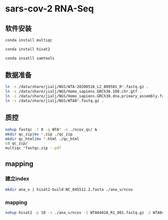 # sars-cov-2 RNA-Seq

## 软件安装
```bash
conda install multiqc

conda install hisat2

conda insatll samtools

```

## 数据准备

```bash
ln -s /data/share/jialj/NGS/WTA-20200516_L2_809501_R*.fastq.gz .
ln -s /data/share/jialj/NGS/Homo_sapiens.GRCh38.100.chr.gtf .
ln -s /data/share/jialj/NGS/Homo_sapiens.GRCh38.dna.primary_assembly.fa .
ln -s /data/share/jialj/NGS/WTA0*.fastq.gz .
```

## 质控
```bash
nohup fastqc -t 8 -q WTA* -o ./ncov_qc/ &
mkdir qc_zip|mv *.zip ./qc_zip
mkdir qc_html|mv *.html ./qc_html
cd qc_zip/
multiqc *fastqc.zip --pdf
```

## mapping

### 建立index
```bash
mkdir ana_v | hisat2-build NC_045512.2.fasta ./ana_v/ncov
```

### mapping
```bash
nohup hisat2 -p 10 -x ./ana_v/ncov -1 WTA0402A_R1_001.fastq.gz -2 WTA0402A_R2_001.fastq.gz -S ./ncov_sam/WTA0402A.sam &
```









